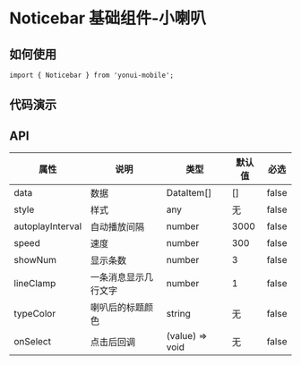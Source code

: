 # Noticebar 基础组件-小喇叭
## 如何使用

```
import { Noticebar } from 'yonui-mobile';

```

## 代码演示


## API

属性 | 说明 | 类型 | 默认值 | 必选
----|-----|------|------|------
data | 数据 | DataItem[] | [] | false
style | 样式 | any | 无 | false
autoplayInterval | 自动播放间隔 | number | 3000 | false
speed | 速度 | number | 300 | false
showNum | 显示条数 | number | 3 | false
lineClamp | 一条消息显示几行文字 | number | 1 | false
typeColor | 喇叭后的标题颜色 | string | 无 | false
onSelect | 点击后回调 | (value) => void | 无 | false
